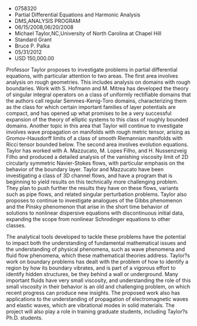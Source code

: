 
* 0758320
* Partial Differential Equations and Harmonic Analysis
* DMS,ANALYSIS PROGRAM
* 06/15/2008,06/20/2008
* Michael Taylor,NC,University of North Carolina at Chapel Hill
* Standard Grant
* Bruce P. Palka
* 05/31/2012
* USD 150,000.00

Professor Taylor proposes to investigate problems in partial differential
equations, with particular attention to two areas. The first area involves
analysis on rough geometries. This includes analysis on domains with rough
boundaries. Work with S. Hofmann and M. Mitrea has developed the theory of
singular integral operators on a class of uniformly rectifiable domains that the
authors call regular Semmes-Kenig-Toro domains, characterizing them as the class
for which certain important families of layer potentials are compact, and has
opened up what promises to be a very successful expansion of the theory of
elliptic systems to this class of roughly bounded domains. Another topic in this
area that Taylor will continue to investigate involves wave propagation on
manifolds with rough metric tensor, arising as Gromov-Hausdorff limits of a
class of smooth Riemannian manifolds with Ricci tensor bounded below. The second
area involves evolution equations. Taylor has worked with A. Mazzucato, M. Lopes
Filho, and H. Nussenzveig Filho and produced a detailed analysis of the
vanishing viscosity limit of 2D circularly symmetric Navier-Stokes flows, with
particular emphasis on the behavior of the boundary layer. Taylor and Mazzucato
have been investigating a class of 3D channel flows, and have a program that is
beginning to yield results on this technically more challenging problem. They
plan to push further the results they have on these flows, variants such as pipe
flows, and related singular perturbation problems. Taylor also proposes to
continue to investigate analogues of the Gibbs phenomenon and the Pinsky
phenomenon that arise in the short time behavior of solutions to nonlinear
dispersive equations with discontinuous initial data, expanding the scope from
nonlinear Schrodinger equations to other classes.

The analytical tools developed to tackle these problems have the potential to
impact both the understanding of fundamental mathematical issues and the
understanding of physical phenomena, such as wave phenomena and fluid flow
phenomena, which these mathematical theories address. Taylor?s work on boundary
problems has dealt with the problem of how to identify a region by how its
boundary vibrates, and is part of a vigorous effort to identify hidden
structures, be they behind a wall or underground. Many important fluids have
very small viscosity, and understanding the role of this small viscosity in
their behavior is an old and challenging problem, on which recent progress can
produce new insights. The proposed work also has applications to the
understanding of propagation of electromagnetic waves and elastic waves, which
are vibrational modes in solid materials. The project will also play a role in
training graduate students, including Taylor?s Ph.D. students.
